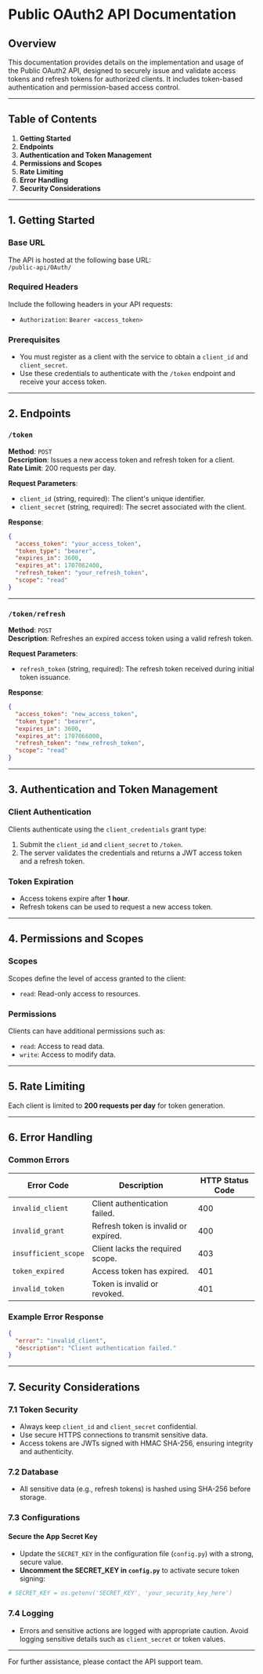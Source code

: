 # Public OAuth2 API Documentation

## Overview
This documentation provides details on the implementation and usage of the Public OAuth2 API, designed to securely issue and validate access tokens and refresh tokens for authorized clients. It includes token-based authentication and permission-based access control.

---

## Table of Contents
1. **Getting Started**
2. **Endpoints**
3. **Authentication and Token Management**
4. **Permissions and Scopes**
5. **Rate Limiting**
6. **Error Handling**
7. **Security Considerations**

---

## 1. Getting Started

### Base URL
The API is hosted at the following base URL:  
`/public-api/OAuth/`

### Required Headers
Include the following headers in your API requests:
- `Authorization`: `Bearer <access_token>`

### Prerequisites
- You must register as a client with the service to obtain a `client_id` and `client_secret`.
- Use these credentials to authenticate with the `/token` endpoint and receive your access token.

---

## 2. Endpoints

### `/token`
**Method**: `POST`  
**Description**: Issues a new access token and refresh token for a client.  
**Rate Limit**: 200 requests per day.

**Request Parameters**:  
- `client_id` (string, required): The client's unique identifier.  
- `client_secret` (string, required): The secret associated with the client.  

**Response**:  
```json
{
  "access_token": "your_access_token",
  "token_type": "bearer",
  "expires_in": 3600,
  "expires_at": 1707062400,
  "refresh_token": "your_refresh_token",
  "scope": "read"
}
```

---

### `/token/refresh`
**Method**: `POST`  
**Description**: Refreshes an expired access token using a valid refresh token.  

**Request Parameters**:  
- `refresh_token` (string, required): The refresh token received during initial token issuance.

**Response**:  
```json
{
  "access_token": "new_access_token",
  "token_type": "bearer",
  "expires_in": 3600,
  "expires_at": 1707066000,
  "refresh_token": "new_refresh_token",
  "scope": "read"
}
```

---

## 3. Authentication and Token Management

### Client Authentication
Clients authenticate using the `client_credentials` grant type:
1. Submit the `client_id` and `client_secret` to `/token`.
2. The server validates the credentials and returns a JWT access token and a refresh token.

### Token Expiration
- Access tokens expire after **1 hour**.
- Refresh tokens can be used to request a new access token.

---

## 4. Permissions and Scopes

### Scopes
Scopes define the level of access granted to the client:
- `read`: Read-only access to resources.

### Permissions
Clients can have additional permissions such as:
- `read`: Access to read data.
- `write`: Access to modify data.

---

## 5. Rate Limiting

Each client is limited to **200 requests per day** for token generation.

---

## 6. Error Handling

### Common Errors
| Error Code          | Description                                      | HTTP Status Code |
|---------------------|--------------------------------------------------|------------------|
| `invalid_client`    | Client authentication failed.                    | 400              |
| `invalid_grant`     | Refresh token is invalid or expired.             | 400              |
| `insufficient_scope`| Client lacks the required scope.                 | 403              |
| `token_expired`     | Access token has expired.                        | 401              |
| `invalid_token`     | Token is invalid or revoked.                     | 401              |

### Example Error Response
```json
{
  "error": "invalid_client",
  "description": "Client authentication failed."
}
```

---

## 7. Security Considerations

### 7.1 Token Security
- Always keep `client_id` and `client_secret` confidential.
- Use secure HTTPS connections to transmit sensitive data.
- Access tokens are JWTs signed with HMAC SHA-256, ensuring integrity and authenticity.

### 7.2 Database
- All sensitive data (e.g., refresh tokens) is hashed using SHA-256 before storage.

### 7.3 Configurations
#### Secure the App Secret Key
- Update the `SECRET_KEY` in the configuration file (`config.py`) with a strong, secure value. 
- **Uncomment the SECRET_KEY in `config.py`** to activate secure token signing:
```python
# SECRET_KEY = os.getenv('SECRET_KEY', 'your_security_key_here')
```

### 7.4 Logging
- Errors and sensitive actions are logged with appropriate caution. Avoid logging sensitive details such as `client_secret` or token values.

--- 

For further assistance, please contact the API support team.
